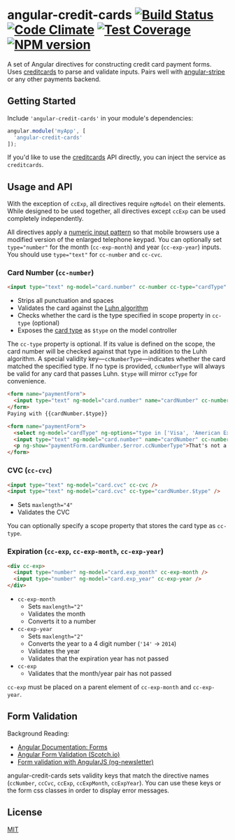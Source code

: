angular-credit-cards
[![Build Status](https://travis-ci.org/bendrucker/angular-credit-cards.svg?branch=master)](https://travis-ci.org/bendrucker/angular-credit-cards) [![Code Climate](https://codeclimate.com/github/bendrucker/angular-credit-cards/badges/gpa.svg)](https://codeclimate.com/github/bendrucker/angular-credit-cards) [![Test Coverage](https://codeclimate.com/github/bendrucker/angular-credit-cards/badges/coverage.svg)](https://codeclimate.com/github/bendrucker/angular-credit-cards) [![NPM version](https://badge.fury.io/js/angular-credit-cards.svg)](http://badge.fury.io/js/angular-credit-cards)
====================

A set of Angular directives for constructing credit card payment forms. Uses [creditcards](https://www.npmjs.org/package/creditcards) to parse and validate inputs. Pairs well with [angular-stripe](https://www.npmjs.org/package/angular-stripe) or any other payments backend.

## Getting Started

Include `'angular-credit-cards'` in your module's dependencies:

```js
angular.module('myApp', [
  'angular-credit-cards'
]);
```

If you'd like to use the [creditcards](https://www.npmjs.org/package/creditcards) API directly, you can inject the service as `creditcards`.

## Usage and API

With the exception of `ccExp`, all directives require `ngModel` on their elements. While designed to be used together, all directives except `ccExp` can be used completely independently. 

All directives apply a [numeric input pattern](http://bradfrostweb.com/blog/mobile/better-numerical-inputs-for-mobile-forms/) so that mobile browsers use a modified version of the enlarged telephone keypad. You can optionally set `type="number"` for the month (`cc-exp-month`) and year (`cc-exp-year`) inputs. You should use `type="text"` for `cc-number` and `cc-cvc`.

### Card Number (`cc-number`)

```html
<input type="text" ng-model="card.number" cc-number cc-type="cardType" />
```

* Strips all punctuation and spaces
* Validates the card against the [Luhn algorithm](http://en.wikipedia.org/wiki/Luhn_algorithm)
* Checks whether the card is the type specified in scope property in `cc-type` (optional)
* Exposes the [card type](https://github.com/bendrucker/creditcards/blob/master/README.md#cardtypenumber---string) as `$type` on the model controller

The `cc-type` property is optional. If its value is defined on the scope, the card number will be checked against that type in addition to the Luhh algorithm. A special validity key—`ccNumberType`—indicates whether the card matched the specified type. If no type is provided, `ccNumberType` will always be valid for any card that passes Luhn. `$type` will mirror `ccType` for convenience. 

```html
<form name="paymentForm">
  <input type="text" ng-model="card.number" name="cardNumber" cc-number />
</form>
Paying with {{cardNumber.$type}}
```

```html
<form name="paymentForm">
  <select ng-model="cardType" ng-options="type in ['Visa', 'American Express', 'MasterCard']"></select>
  <input type="text" ng-model="card.number" name="cardNumber" cc-number cc-type="cardType" />
  <p ng-show="paymentForm.cardNumber.$error.ccNumberType">That's not a valid {{cardType}}</p>
</form>
```

### CVC (`cc-cvc`)

```html
<input type="text" ng-model="card.cvc" cc-cvc />
<input type="text" ng-model="card.cvc" cc-type="cardNumber.$type" />
```

* Sets `maxlength="4"`
* Validates the CVC

You can optionally specify a scope property that stores the card type as `cc-type`.

### Expiration (`cc-exp`, `cc-exp-month`, `cc-exp-year`)

```html
<div cc-exp>
  <input type="number" ng-model="card.exp_month" cc-exp-month />
  <input type="number" ng-model="card.exp_year" cc-exp-year />
</div>
```

* `cc-exp-month`
  * Sets `maxlength="2"`
  * Validates the month
  * Converts it to a number
* `cc-exp-year`
  * Sets `maxlength="2"`
  * Converts the year to a 4 digit number (`'14'` -> `2014`)
  * Validates the year
  * Validates that the expiration year has not passed
* `cc-exp`
  * Validates that the month/year pair has not passed

`cc-exp` must be placed on a parent element of `cc-exp-month` and `cc-exp-year`.

## Form Validation

Background Reading: 
* [Angular Documentation: Forms](https://docs.angularjs.org/guide/forms)
* [Angular Form Validation (Scotch.io)](http://scotch.io/tutorials/javascript/angularjs-form-validation)
* [Form validation with AngularJS (ng-newsletter)](http://www.ng-newsletter.com/posts/validations.html)

angular-credit-cards sets validity keys that match the directive names (`ccNumber`, `ccCvc`, `ccExp`, `ccExpMonth`, `ccExpYear`). You can use these keys or the form css classes in order to display error messages.

## License

[MIT](LICENSE)
